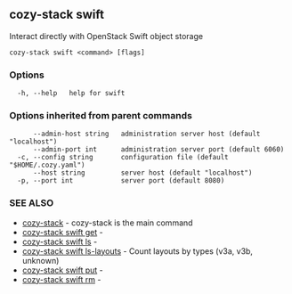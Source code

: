 ## cozy-stack swift

Interact directly with OpenStack Swift object storage

```
cozy-stack swift <command> [flags]
```

### Options

```
  -h, --help   help for swift
```

### Options inherited from parent commands

```
      --admin-host string   administration server host (default "localhost")
      --admin-port int      administration server port (default 6060)
  -c, --config string       configuration file (default "$HOME/.cozy.yaml")
      --host string         server host (default "localhost")
  -p, --port int            server port (default 8080)
```

### SEE ALSO

* [cozy-stack](cozy-stack.md)	 - cozy-stack is the main command
* [cozy-stack swift get](cozy-stack_swift_get.md)	 - 
* [cozy-stack swift ls](cozy-stack_swift_ls.md)	 - 
* [cozy-stack swift ls-layouts](cozy-stack_swift_ls-layouts.md)	 - Count layouts by types (v3a, v3b, unknown)
* [cozy-stack swift put](cozy-stack_swift_put.md)	 - 
* [cozy-stack swift rm](cozy-stack_swift_rm.md)	 - 

